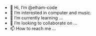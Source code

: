 - 👋 Hi, I’m @elham-code
- 👀 I’m interested in computer and music.
- 🌱 I’m currently learning ...
- 💞️ I’m looking to collaborate on ...
- 📫 How to reach me ...

<!---
elham-code/elham-code is a ✨ special ✨ repository because its `README.md` (this file) appears on your GitHub profile.
You can click the Preview link to take a look at your changes.
--->
